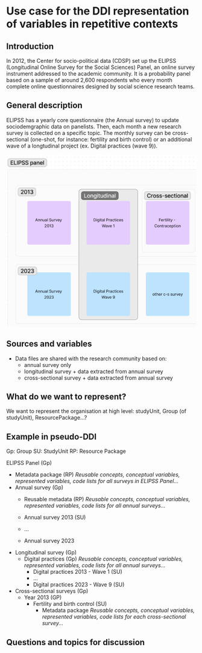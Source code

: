 # Use case for the DDI representation of variables in repetitive contexts

## Introduction

In 2012, the Center for socio-political data (CDSP) set up the ELIPSS (Longitudinal Online Survey for the Social Sciences) Panel, an online survey instrument addressed to the academic community. It is a probability panel based on a sample of around 2,600 respondents who every month complete online questionnaires designed by social science research teams.

## General description
ELIPSS has a yearly core questionnaire (the Annual survey) to update sociodemgraphic data on panelists. Then, each month a new research survey is collected on a specific topic. The monthly survey can be cross-sectional (one-shot, for instance: fertility and birth control) or an additional wave of a longtudinal project (ex. Digital practices (wave 9)).

![](./img/cdsp-elipss-studies.PNG)


## Sources and variables

- Data files are shared with the research community based on:
  - annual survey only
  - longitudinal survey + data extracted from annual survey
  - cross-sectional survey + data extracted from annual survey
    
## What do we want to represent?

We want to represent the organisation at high level: studyUnit, Group (of studyUnit), ResourcePackage...?


## Example in pseudo-DDI
Gp: Group
SU: StudyUnit
RP: Resource Package

ELIPSS Panel (Gp)
- Metadata package (RP)
  *Reusable concepts, conceptual variables, represented variables, code lists for all surveys in ELIPSS Panel...*
- Annual survey (Gp)
  - Reusable metadata (RP)
   *Reusable concepts, conceptual variables, represented variables, code lists for all annual surveys...*
  
  - Annual survey 2013 (SU)
  - ...
  - Annual survey 2023
- Longitudinal survey (Gp)
  - Digital practices (Gp)
     *Reusable concepts, conceptual variables, represented variables, code lists for all annual surveys...*
    - Digital practices 2013 - Wave 1 (SU)
    - ...
    - Digital practices 2023 - Wave 9 (SU)
- Cross-sectional surveys (Gp)
  - Year 2013 (GP)
    - Fertility and birth control (SU)
      - Metadata package
         *Reusable concepts, conceptual variables, represented variables, code lists for each cross-sectional survey...*
   
## Questions and topics for discussion

